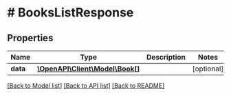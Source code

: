# # BooksListResponse

## Properties

Name | Type | Description | Notes
------------ | ------------- | ------------- | -------------
**data** | [**\OpenAPI\Client\Model\Book[]**](Book.md) |  | [optional]

[[Back to Model list]](../../README.md#models) [[Back to API list]](../../README.md#endpoints) [[Back to README]](../../README.md)
